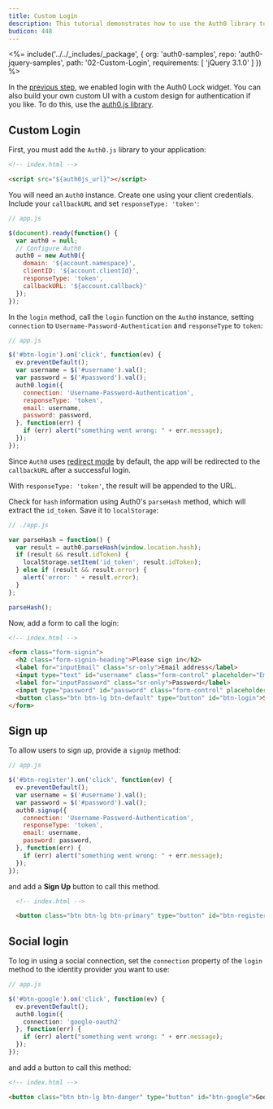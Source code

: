 ```yaml
---
title: Custom Login
description: This tutorial demonstrates how to use the Auth0 library to add custom authentication and authorization to your web app.
budicon: 448
---
```


<%= include('../../_includes/_package', {
  org: 'auth0-samples',
  repo: 'auth0-jquery-samples',
  path: '02-Custom-Login',
  requirements: [
    'jQuery 3.1.0'
  ]
}) %>

In the [previous step](/quickstart/spa/jquery/01-login), we enabled login with the Auth0 Lock widget. You can also build your own custom UI with a custom design for authentication if you like. To do this, use the [auth0.js library](https://github.com/auth0/auth0.js).

## Custom Login

First, you must add the `Auth0.js` library to your application:

```html
<!-- index.html -->

<script src="${auth0js_url}"></script>
```

You will need an `Auth0` instance. Create one using your client credentials. Include your `callbackURL` and set `responseType: 'token'`:

```javascript
// app.js

$(document).ready(function() {
  var auth0 = null;
  // Configure Auth0
  auth0 = new Auth0({
    domain: '${account.namespace}',
    clientID: '${account.clientId}',
    responseType: 'token',
    callbackURL: '${account.callback}'
  });
});
```

In the `login` method, call the `login` function on the `Auth0` instance, setting `connection` to `Username-Password-Authentication` and `responseType` to `token`:

```javascript
// app.js

$('#btn-login').on('click', function(ev) {
  ev.preventDefault();
  var username = $('#username').val();
  var password = $('#password').val();
  auth0.login({
    connection: 'Username-Password-Authentication',
    responseType: 'token',
    email: username,
    password: password,
  }, function(err) {
    if (err) alert("something went wrong: " + err.message);
  });
});
```

Since `Auth0` uses [redirect mode](https://github.com/auth0/auth0.js#redirect-mode) by default, the app will be redirected to the `callbackURL` after a successful login.

With `responseType: 'token'`, the result will be appended to the URL.

Check for `hash` information using  Auth0's `parseHash` method, which will extract the `id_token`. Save it to `localStorage`:

```javascript
// ./app.js

var parseHash = function() {
  var result = auth0.parseHash(window.location.hash);
  if (result && result.idToken) {
    localStorage.setItem('id_token', result.idToken);
  } else if (result && result.error) {
    alert('error: ' + result.error);
  }
};

parseHash();
```

Now, add a form to call the login:

```html
<!-- index.html -->

<form class="form-signin">
  <h2 class="form-signin-heading">Please sign in</h2>
  <label for="inputEmail" class="sr-only">Email address</label>
  <input type="text" id="username" class="form-control" placeholder="Email address" autofocus required>
  <label for="inputPassword" class="sr-only">Password</label>
  <input type="password" id="password" class="form-control" placeholder="Password" required>
  <button class="btn btn-lg btn-default" type="button" id="btn-login">Sign In</button>
</form>
```

## Sign up

To allow users to sign up, provide a `signUp` method:

```javascript
// app.js

$('#btn-register').on('click', function(ev) {
  ev.preventDefault();
  var username = $('#username').val();
  var password = $('#password').val();
  auth0.signup({
    connection: 'Username-Password-Authentication',
    responseType: 'token',
    email: username,
    password: password,
  }, function(err) {
    if (err) alert("something went wrong: " + err.message);
  });
});
```

and add a **Sign Up** button to call this method.

```html
  <!-- index.html -->

  <button class="btn btn-lg btn-primary" type="button" id="btn-register">Sign Up</button>
```

## Social login

To log in using a social connection, set the `connection` property of the `login` method to the identity provider you want to use:

```typescript
// app.js

$('#btn-google').on('click', function(ev) {
  ev.preventDefault();
  auth0.login({
    connection: 'google-oauth2'
  }, function(err) {
    if (err) alert("something went wrong: " + err.message);
  });
});
```

and add a button to call this method:

```html
<!-- index.html -->

<button class="btn btn-lg btn-danger" type="button" id="btn-google">Google</button>
```
